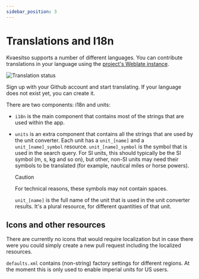 ```yaml
---
sidebar_position: 3
---
```


# Translations and I18n

Kvaesitso supports a number of different languages. You can contribute translations in your language using the [project's Weblate instance](https://i18n.mm20.de/engage/kvaesitso/).

![Translation status](https://i18n.mm20.de/widgets/kvaesitso/-/multi-auto.svg)

Sign up with your Github account and start translating. If your language does not exist yet, you can create it.

There are two components: i18n and units:

- `i18n` is the main component that contains most of the strings that are used within the app.

- `units` is an extra component that contains all the strings that are used by the unit converter.
  Each unit has a `unit_[name]` and a `unit_[name]_symbol` resource. `unit_[name]_symbol` is the
  symbol that is used in the search query. For SI units, this should typically be the SI symbol (m, s, kg and so on),
  but other, non-SI units may need their symbols to be translated (for example, nautical miles or horse powers).

  > [!CAUTION]
  > For technical reasons, these symbols may not contain spaces.

  `unit_[name]` is the full name of the unit that is used in the unit converter results. It's a plural resource, for different quantities of that unit.

## Icons and other resources

There are currently no icons that would require localization but in case there were you could simply create a new pull request including the localized resources.

`defaults.xml` contains (non-string) factory settings for different regions. At the moment this is only used to enable imperial units for US users.
